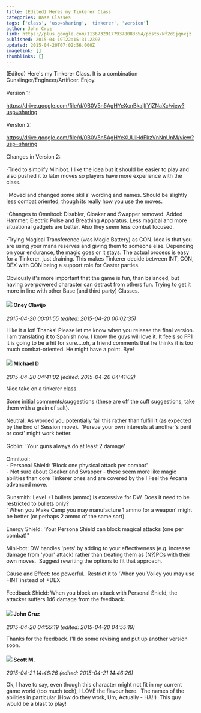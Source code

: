 ```yaml
---
title: (Edited) Heres my Tinkerer Class
categories: Base Classes
tags: ['class', 'usp=sharing', 'tinkerer', 'version']
author: John Cruz
link: https://plus.google.com/113673291779378083354/posts/Nf2dSjqnxjz
published: 2015-04-19T22:15:31.239Z
updated: 2015-04-20T07:02:56.000Z
imagelink: []
thumblinks: []
---
```


(Edited) Here&#39;s my Tinkerer Class. It is a combination Gunslinger/Engineer/Artificer. Enjoy.<br /><br />Version 1:<br /><br /><a href="https://drive.google.com/file/d/0B0V5n5AgHYeXcnBkajlfYjZNaXc/view?usp=sharing" class="ot-anchor">https://drive.google.com/file/d/0B0V5n5AgHYeXcnBkajlfYjZNaXc/view?usp=sharing</a><br /><br />VersIon 2:<br /><br /><a href="https://drive.google.com/file/d/0B0V5n5AgHYeXUUlHdFkzVnNnUnM/view?usp=sharing" class="ot-anchor">https://drive.google.com/file/d/0B0V5n5AgHYeXUUlHdFkzVnNnUnM/view?usp=sharing</a><br /><br />Changes in Version 2:<br /><br />-Tried to simplify Minibot. I like the idea but it should be easier to play and also pushed it to later moves so players have more experience with the class. <br /><br />-Moved and changed some skills&#39; wording and names. Should be slightly less combat oriented, though its really how you use the moves. <br /><br />-Changes to Omnitool: Disabler, Cloaker and Swapper removed. Added Hammer, Electric Pulse and Breathing Apparatus. Less magical and more situational gadgets are better. Also they seem less combat focused.<br /><br />-Trying Magical Transference (was Magic Battery) as CON. Idea is that you are using your mana reserves and giving them to someone else. Depending on your endurance, the magic goes or it stays. The actual process is easy for a Tinkerer, just draining. This makes Tinkerer decide between INT, CON, DEX with CON being a support role for Caster parties.<br /><br />Obviously it&#39;s more important that the game is fun, than balanced, but having overpowered character can detract from others fun. Trying to get it more in line with other Base (and third party) Classes.  
<div id='comment z120zlewtwebu1j4104cgnujemztgldzbfk'>
  <h4><img src='{{site.baseurl}}//images/avatars/110983326464970369421_photo.jpg'> Oney Clavijo</h4>
      <p><cite>2015-04-20 00:01:55 (edited: 2015-04-20 00:02:35)</cite></p>
        <p>I like it a lot! Thanks! Please let me know when you release the final version. I am translating it to Spanish now. I know the guys will love it. It feels so FF1 it is going to be a hit for sure....oh, a friend comments that he thinks it is too much combat-oriented. He might have a point. Bye!</p>
</div>
        

<div id='comment z120zlewtwebu1j4104cgnujemztgldzbfk'>
  <h4><img src='{{site.baseurl}}//images/avatars/106207499701502364297_photo.jpg'> Michael D</h4>
      <p><cite>2015-04-20 04:41:02 (edited: 2015-04-20 04:41:02)</cite></p>
        <p>Nice take on a tinkerer class.<br /><br />Some initial comments/suggestions (these are off the cuff suggestions, take them with a grain of salt).<br /><br />Neutral: As worded you potentially fail this rather than fulfill it (as expected by the End of Session move).  &#39;Pursue your own interests at another&#39;s peril or cost&#39; might work better.<br /><br />Goblin: &#39;Your guns always do at least 2 damage&#39;<br /><br />Omnitool:<br />- Personal Shield: &#39;Block one physical attack per combat&#39;<br />- Not sure about Cloaker and Swapper - these seem more like magic abilities than core Tinkerer ones and are covered by the I Feel the Arcana advanced move.<br /><br />Gunsmith: Level +1 bullets (ammo) is excessive for DW. Does it need to be restricted to bullets only?  <br />&#39; When you Make Camp you may manufacture 1 ammo for a weapon&#39; might be better (or perhaps 2 ammo of the same sort).<br /><br />Energy Shield: &#39;Your Persona Shield can block magical attacks (one per combat)&quot;<br /><br />Mini-bot: DW handles &#39;pets&#39; by adding to your effectiveness (e.g. increase damage from &#39;your&#39; attack) rather than treating them as (N?)PCs with their own moves.  Suggest rewriting the options to fit that approach.<br /><br />Cause and Effect: too powerful.  Restrict it to &#39;When you Volley you may use +INT instead of +DEX&#39;<br /><br />Feedback Shield: When you block an attack with Personal Shield, the attacker suffers 1d6 damage from the feedback.</p>
</div>
        

<div id='comment z120zlewtwebu1j4104cgnujemztgldzbfk'>
  <h4><img src='{{site.baseurl}}//images/avatars/113673291779378083354_photo.jpg'> John Cruz</h4>
      <p><cite>2015-04-20 04:55:19 (edited: 2015-04-20 04:55:19)</cite></p>
        <p>Thanks for the feedback. I&#39;ll do some revising and put up another version soon.</p>
</div>
        

<div id='comment z120zlewtwebu1j4104cgnujemztgldzbfk'>
  <h4><img src='{{site.baseurl}}//images/avatars/103304478024811313124_photo.jpg'> Scott M.</h4>
      <p><cite>2015-04-21 14:46:26 (edited: 2015-04-21 14:46:26)</cite></p>
        <p>Ok, I have to say, even though this character might not fit in my current game world (too much tech), I LOVE the flavour here.  The names of the abilities in particular (How do they work, Um, Actually - HA!!)  This guy would be a blast to play!</p>
</div>
        